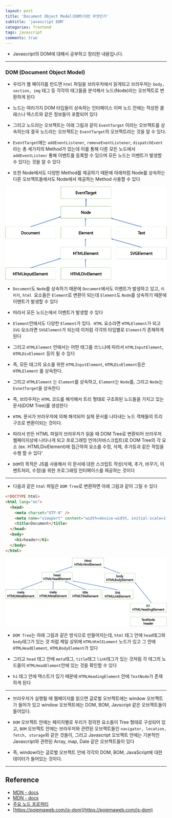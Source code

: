 ```yaml
---
layout: post
title: 'Document Object Model(DOM)이란 무엇인가'
subtitle: 'javascript DOM'
categories: frontend
tags: javascript
comments: true
---
```


- Javascript의 DOM에 대해서 공부하고 정리한 내용입니다.

---

### DOM (Document Object Model)

- 우리가 웹 페이지를 만드면 `html` 파일을 브라우저에서 읽게되고 브라우저는 `body, section, img` 태그 등 각각의 태그들을 분석해서 노드(Node)라는 오브젝트로 변환하게 된다

- 노드는 여러가지 DOM 타입들이 상속하는 인터페이스 이며 노드 안에는 작성한 클래스나 텍스트와 같은 정보들이 포함되어 있다

- 그리고 노드라는 오브젝트는 아래 그림과 같이 `EventTarget` 이라는 오브젝트를 상속하는데 결국 노드라는 오브젝트는 `EventTarget`의 오브젝트라는 것을 알 수 있다.

- `EventTarget`에는 `addEventListener`, `removeEventListener`, `dispatchEvent`라는 총 세가지의 Method가 있는데 이를 통해 다른 모든 노드에서 `addEventListenr` 통해 이벤트를 등록할 수 있으며 모든 노드는 이벤트가 발생할 수 있다는 것을 알 수 있다

- 또한 Node에서도 다양한 Method를 제공하기 때문에 아래처럼 Node를 상속하는 다른 오브젝트들에서도 Node에서 제공하는 Method 사용할 수 있다

<img src="https://github.com/ibtg/ibtg.github.io/blob/master/assets/img/post_img/2020-09-10-jsdom1.png?raw=true">

- `Document`도 `Node`를 상속하기 때문에 `Document`에서도 이벤트가 발생하고 있고, `이미지`, `html `요소들은 `Element`로 변환이 되는데 `Element`도 `Node`를 상속하기 때문에 이벤트가 발생할 수 있다

- 따라서 모든 노드는에서 이벤트가 발생할 수 있다

- `Element`안에서도 다양한 `Element`가 있다.` HTML` 요소라면 `HTMLElement`가 되고 `SVG` 요소라면 `SVGElement`가 되는데 이처럼 각각의 타입별로 `Element`가 존재하게 된다

- 그리고 `HTMLElement` 안에서는 어떤 태그를 쓰느냐에 따라서 `HTMLInputElement`, `HTMLDivElement` 등이 될 수 있다

- 즉, 모든 태그의 요소를 위한 `HTMLInputElement`, `HTMLDivElement`등은 `HTMLElement` 를 상속한다.

- 그리고 `HTMLElement` 는 `Element`를 상속하고, `Element`는 `Node`를, 그리고 `Node`는 `EvnetTarget`을 상속한다

- 즉, 브라우저는 `HTML` 코드를 해석해서 트리 형태로 구조화된 노드들을 가지고 있는 문서(DOM Tree)를 생성한다

- `HTML` 문서가 브라우저에 의해 해석되어 실제 문서를 나타내는 노드 객체들의 트리 구조로 변환이되는 것이다.

- 따라서 만든 HTML 파일이 브라우저가 읽을 때 DOM Tree로 변환되어 브라우저 웹페이지상에 나타나게 되고 프로그래밍 언어(자바스크립트)로 DOM Tree의 각 요소 (ex. HTMLDivElement)에 접근하여 요소를 수정, 삭제, 추가등과 같은 작업을 수행 할 수 있다'

- `DOM`의 목적은 JS를 사용해서 이 문서에 대한 스크립트 작성(삭제, 추가, 바꾸기, 이벤트처리, 수정)을 위한 프로그래밍 인터페이스를 제공하는 것이다

---

- 다음과 같은 `html` 파일은 `DOM Tree`로 변환하면 아래 그림과 같이 그릴 수 있다

```html
<!DOCTYPE html>
<html lang="en">
  <head>
    <meta charset="UTF-8" />
    <meta name="viewport" content="width=device-width, initial-scale=1.0" />
    <title>Document</title>
  </head>
  <body>
    <h1>header</h1>
  </body>
</html>
```

<img src="https://github.com/ibtg/ibtg.github.io/blob/master/assets/img/post_img/2020-09-10-jsdom2.png?raw=true">

- `DOM Tree`는 아래 그림과 같은 방식으로 만들어지는데, `html` 태그 안에 `head`태그와 `body`태그가 있는 것 처럼 제일 상위에 `HTMLHtmlELement` 노드가 있고 그 안에 `HTMLHeadElement`, `HTMLBodyElement`가 있다

- 그리고 `head` 태그 안에 `meta`태그, `title`태그 `link`태그가 있는 것처럼 각 태그의 노드들이 `HTMLHeadElement`안에 있는 것을 확인할 수 있다

- `h1` 태그 안에 텍스트가 있기 때문에 `HTMLHeadingElement` 안에 `TextNode`가 존재하게 된다

---

- 브라우저가 실행될 때 웹페이지를 읽으면 글로벌 오브젝트에는 window 오브젝트가 들어가 있고 window 오브젝트에는 DOM, BOM, Javscript 같은 오브젝트들이 들어있다.

- `DOM` 오브젝트 안에는 페이지별로 우리가 정의한 요소들이 Tree 형태로 구성되어 있고, `BOM` 오브젝트 안에는 브라우저와 관련된 오브젝트들인 `navigator, location, fetch, storage`와 같은 것들이, 그리고 Javascript 오브젝트 안에는 기본적인 Javascript와 관련된 Array, map, Date 같은 오브젝트들이 있다

- 즉, window라는 글로벌 오브젝트 안에 각각의 DOM, BOM, JavaScript에 대한 데이터가 들어있는 것이다.

---

## Reference

- [MDN - docs](https://developer.mozilla.org/ko/docs/Web/API/Document_Object_Model/%EC%86%8C%EA%B0%9C)
- [MDN - docs](https://developer.mozilla.org/en-US/docs/Web/API/Node)
- [주요 노드 프로퍼티](https://ko.javascript.info/basic-dom-node-properties)
- [https://poiemaweb.com/js-dom](https://poiemaweb.com/js-dom)
